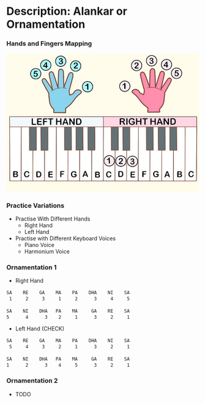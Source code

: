 # Description: Alankar or Ornamentation 

### Hands and Fingers Mapping
![](images/fingers-to-key-mapping.jpg)

### Practice Variations
* Practise With Different Hands
    - Right Hand
    - Left Hand
* Practise with Different Keyboard Voices
    - Piano Voice
    - Harmonium Voice

### Ornamentation 1
* Right Hand
```
SA    RE    GA    MA    PA    DHA    NI    SA
 1     2     3     1     2      3     4     5

SA    NI    DHA   PA    MA     GA    RE    SA
5      4      3    2     1      3     2     1
```
* Left Hand (CHECK)
```
SA    RE    GA    MA    PA    DHA    NI    SA
 5     4     3     2     1      3     2     1

SA    NI    DHA   PA    MA     GA    RE    SA
1      2      3    4     5      3     2     1
```

### Ornamentation 2
* TODO
